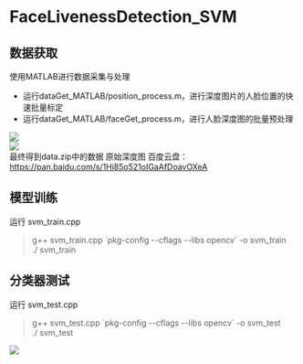 # FaceLivenessDetection_SVM
## 数据获取  
使用MATLAB进行数据采集与处理  
* 运行dataGet_MATLAB/position_process.m，进行深度图片的人脸位置的快速批量标定  
* 运行dataGet_MATLAB/faceGet_process.m，进行人脸深度图的批量预处理  

![](https://github.com/zj19941113/FaceLivenessDetection_SVM/blob/master/img/face.png)  
![](https://github.com/zj19941113/FaceLivenessDetection_SVM/blob/master/img/noface.png)  
最终得到data.zip中的数据
原始深度图 百度云盘：https://pan.baidu.com/s/1Hi85o521oIGaAfDoavOXeA  

## 模型训练
运行 svm_train.cpp  
>g++ svm_train.cpp \`pkg-config --cflags --libs opencv\` -o svm_train  
>./ svm_train 

## 分类器测试
运行 svm_test.cpp  
>g++ svm_test.cpp \`pkg-config --cflags --libs opencv\` -o svm_test  
>./ svm_test  

![](https://github.com/zj19941113/FaceLivenessDetection_SVM/blob/master/img/result.png)  
